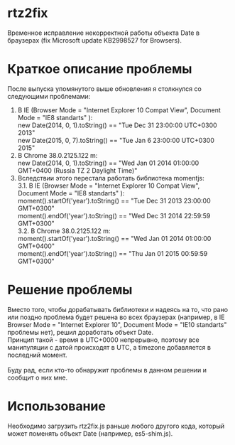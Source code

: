 rtz2fix
=======

Временное исправление некорректной работы объекта Date в браузерах (fix Microsoft update KB2998527 for Browsers).

Краткое описание проблемы
=========================
После выпуска упомянутого выше обновления я столкнулся со следующими проблемами:<br>
1. В IE (Browser Mode = "Internet Explorer 10 Compat View", Document Mode = "IE8 standarts" ):<br>
new Date(2014, 0, 1).toString() == "Tue Dec 31 23:00:00 UTC+0300 2013"<br>
new Date(2015, 0, 7).toString() == "Tue Jan 6 23:00:00 UTC+0300 2015"<br>
2. В Chrome 38.0.2125.122 m:<br>
new Date(2014, 0, 1).toString() == "Wed Jan 01 2014 01:00:00 GMT+0400 (Russia TZ 2 Daylight Time)"<br>
3. Вследствии этого перестала работать библиотека momentjs:<br>
3.1. В IE (Browser Mode = "Internet Explorer 10 Compat View", Document Mode = "IE8 standarts" ):<br>
  moment().startOf('year').toString() == "Tue Dec 31 2013 23:00:00 GMT+0300"<br>
  moment().endOf('year').toString() == "Wed Dec 31 2014 22:59:59 GMT+0300"<br>
3.2. В Chrome 38.0.2125.122 m:<br>
  moment().startOf('year').toString() == "Wed Jan 01 2014 01:00:00 GMT+0400"<br>
  moment().endOf('year').toString() == "Thu Jan 01 2015 00:59:59 GMT+0300"<br>

Решение проблемы
================
Вместо того, чтобы дорабатывать библиотеки и надеясь на то, что рано или поздно проблема будет решена во всех браузерах (например, в IE Browser Mode = "Internet Explorer 10", Document Mode = "IE10 standarts" проблемы нет), решил доработать объект Date.<br>
Принцип такой - время в UTC+0000 непрерывно, поэтому все манипуляции с датой происходят в UTC, а timezonе добавляется в последний момент.<br>
<br>
Буду рад, если кто-то обнаружит проблемы в данном решении и сообщит о них мне.<br>

Использование
=============
Необходимо загрузить rtz2fix.js раньше любого другого кода, который может поменять объект Date (например, es5-shim.js).
